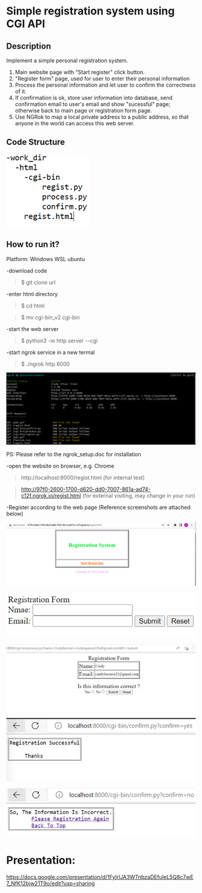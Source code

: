 # Simple registration system using CGI API

## Description
Implement a simple personal registration system. 
1. Main website page with "Start register" click button.
2. "Register form" page, used for user to enter their personal information
3. Process the personal information and let user to confirm the correctness of it.
4. If confirmation is ok, store user information into database, send confirmation email to user's email and show "sucessful" page; 
   otherwise back to main page or registration form page.
5. Use NGRok to map a local private address to a public address, so that anyone in the world can access this web server.

## Code Structure


![GitHub Logo](imgs/dir_structure.PNG)


## How to run it?

Platform: Windows WSL ubuntu

-download code
   > $ git clone url
    
-enter html directory
   > $ cd html
   
   > $ mv cgi-bin_v2 cgi-bin
   
-start the web server
   > $ python3 -m http.server --cgi
   
-start ngrok service in a new termal
   > $ ./ngrok http 8000


![GitHub Logo](imgs/ngrok.PNG)


   PS: Please refer to the ngrok_setup.doc for installation

    
-open the website on browser, e.g. Chrome
   > http://localhost:8000/regist.html (for internal test)
   
   
   > http://97f0-2600-1700-d620-dd0-7007-861a-ad74-c12f.ngrok.io/regist.html (for external visiting, may change in your run)
    
-Register according to the web page
(Reference screenshots are attached below)


![GitHub Logo](imgs/ngrok2.PNG)

![GitHub Logo](imgs/regpage.PNG)

![GitHub Logo](imgs/confirmation_center.PNG)

![GitHub Logo](imgs/test_3.PNG)

![GitHub Logo](imgs/test_2.PNG)


# Presentation: 
https://docs.google.com/presentation/d/1FyIrlJA3WTnbzaDEfuleL5Q8c7wE7_NfK12bjw21T9o/edit?usp=sharing
